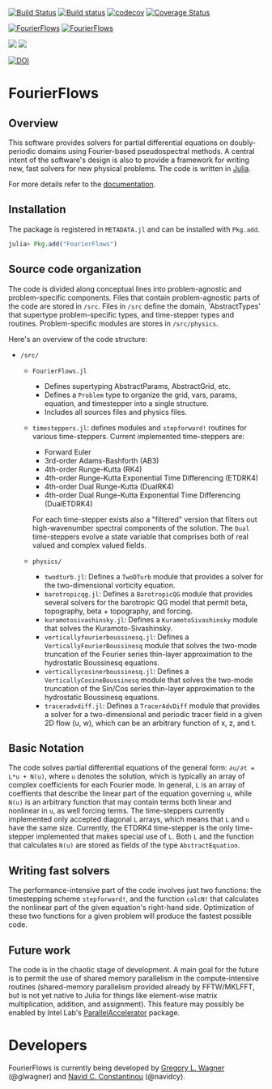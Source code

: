 [![Build Status](https://travis-ci.org/FourierFlows/FourierFlows.jl.svg?branch=master)](https://travis-ci.org/FourierFlows/FourierFlows.jl) [![Build status](https://ci.appveyor.com/api/projects/status/3hm86k8d4qdch730?svg=true)](https://ci.appveyor.com/project/navidcy/fourierflows-jl) [![codecov](https://codecov.io/gh/FourierFlows/FourierFlows.jl/branch/master/graph/badge.svg)](https://codecov.io/gh/FourierFlows/FourierFlows.jl) [![Coverage Status](https://coveralls.io/repos/github/FourierFlows/FourierFlows.jl/badge.svg?branch=master)](https://coveralls.io/github/FourierFlows/FourierFlows.jl?branch=master)

[![FourierFlows](http://pkg.julialang.org/badges/FourierFlows_0.6.svg)](http://pkg.julialang.org/detail/FourierFlows)
[![FourierFlows](http://pkg.julialang.org/badges/FourierFlows_0.7.svg)](http://pkg.julialang.org/detail/FourierFlows)


[![](https://img.shields.io/badge/docs-stable-blue.svg)](https://FourierFlows.github.io/FourierFlows.jl/stable)
[![](https://img.shields.io/badge/docs-latest-blue.svg)](https://FourierFlows.github.io/FourierFlows.jl/latest)

[![DOI](https://zenodo.org/badge/95982414.svg)](https://zenodo.org/badge/latestdoi/95982414)

# FourierFlows

## Overview

This software provides solvers for partial differential equations on
doubly-periodic domains using Fourier-based pseudospectral methods.
A central intent of the software's design is also to provide a framework
for writing new, fast solvers for new physical problems.
The code is written in [Julia][].

For more details refer to the [documentation](https://fourierflows.github.io/FourierFlows.jl/latest/).

## Installation

The package is registered in `METADATA.jl` and can be installed with `Pkg.add`.

```julia
julia> Pkg.add("FourierFlows")
```

## Source code organization

The code is divided along conceptual lines into problem-agnostic and
problem-specific components. Files that contain problem-agnostic parts
of the code are stored in `/src`. Files in `/src` define the domain,
'AbstractTypes' that supertype problem-specific types, and
time-stepper types and routines. Problem-specific modules are stores in
`/src/physics`.

Here's an overview of the code structure:

- `/src/`
    - `FourierFlows.jl`
        - Defines supertyping AbstractParams, AbstractGrid, etc.
        - Defines a `Problem` type to organize the grid, vars, params,
            equation, and timestepper into a single structure.
        - Includes all sources files and physics files.
   - `timesteppers.jl`: defines modules and `stepforward!` routines for
        various time-steppers. Current implemented time-steppers are:
        - Forward Euler
        - 3rd-order Adams-Bashforth (AB3)
        - 4th-order Runge-Kutta (RK4)
        - 4th-order Runge-Kutta Exponential Time Differencing (ETDRK4)
        - 4th-order Dual Runge-Kutta (DualRK4)
        - 4th-order Dual Runge-Kutta Exponential Time Differencing (DualETDRK4)

        For each time-stepper exists also a "filtered" version that filters
        out high-wavenumber spectral components of the solution. The `Dual`
        time-steppers evolve a state variable that comprises both of real valued
        and complex valued fields.

    - `physics/`
        - `twodturb.jl`: Defines a `TwoDTurb` module that provides a
                solver for the two-dimensional vorticity equation.
        - `barotropicqg.jl`: Defines a `BarotropicQG` module that provides
                several solvers for the barotropic QG model that permit beta,
                topography, beta + topography, and forcing.
        - `kuramotosivashinsky.jl`: Defines a `KuramotoSivashinsky` module that
                solves the Kuramoto-Sivashinsky.
        - `verticallyfourierboussinesq.jl`: Defines a `VerticallyFourierBoussinesq` module that
                solves the two-mode truncation of the Fourier series thin-layer approximation to the hydrostatic Boussinesq equations.
        - `verticallycosinerboussinesq.jl`: Defines a `VerticallyCosineBoussinesq` module that
                solves the two-mode truncation of the Sin/Cos series thin-layer approximation to the hydrostatic Boussinesq equations.
        - `traceradvdiff.jl`: Defines a `TracerAdvDiff` module that
                provides a solver for a two-dimensional and periodic tracer
                field in a given 2D flow (u, w), which can be an arbitrary
                function of x, z, and t.


## Basic Notation

The code solves partial differential equations of the general
form: `∂u/∂t = L*u + N(u)`, where `u` denotes the solution, which is
typically an array of complex coefficients for each Fourier mode. In general,
`L` is an array of coeffients that describe the linear part of the equation
governing `u`, while `N(u)` is an arbitrary function that may contain terms
both linear and nonlinear in `u`, as well forcing terms.
The time-steppers currently implemented only accepted
diagonal `L` arrays, which means that `L` and `u` have the same size.
Currently, the ETDRK4 time-stepper is the only time-stepper implemented that
makes special use of `L`. Both `L` and the function that calculates `N(u)` are
stored as fields of the type `AbstractEquation`.


## Writing fast solvers

The performance-intensive part of the code involves just two functions: the
timestepping scheme `stepforward!`, and the function `calcN!` that
calculates the nonlinear part of the given equation's right-hand side.
Optimization of these two functions for a given problem will produce the
fastest possible code.


## Future work

The code is in the chaotic stage of development. A main goal for the future
is to permit the use of shared memory parallelism in the compute-intensive
routines (shared-memory parallelism provided already by FFTW/MKLFFT, but
is not yet native to Julia for things like element-wise matrix multiplication,
addition, and assignment). This feature may possibly be enabled by
Intel Lab's [ParallelAccelerator][] package.


# Developers

FourierFlows is currently being developed by [Gregory L. Wagner][] (@glwagner)
and [Navid C. Constantinou][] (@navidcy).


[Julia]: https://julialang.org/
[ParallelAccelerator]: https://github.com/IntelLabs/ParallelAccelerator.jl
[Navid C. Constantinou]: http://www.navidconstantinou.com
[Gregory L. Wagner]: https://glwagner.github.io
